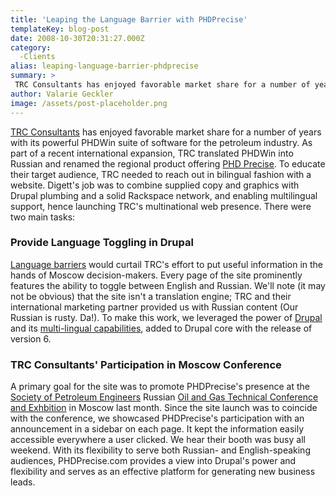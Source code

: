 ```yaml
---
title: 'Leaping the Language Barrier with PHDPrecise'
templateKey: blog-post
date: 2008-10-30T20:31:27.000Z
category: 
  -Clients
alias: leaping-language-barrier-phdprecise
summary: > 
 TRC Consultants has enjoyed favorable market share for a number of years with its powerful PHDWin suite of software for the petroleum industry. As part of a recent international expansion, TRC translated PHDWin into Russian and renamed the regional product offering PHD Precise. 
author: Valarie Geckler
image: /assets/post-placeholder.png
---
```


[TRC Consultants](http://www.phdwin.com) has enjoyed favorable market share for a number of years with its powerful PHDWin suite of software for the petroleum industry. As part of a recent international expansion, TRC translated PHDWin into Russian and renamed the regional product offering [PHD Precise](http://phdprecise.com). To educate their target audience, TRC needed to reach out in bilingual fashion with a website. Digett's job was to combine supplied copy and graphics with Drupal plumbing and a solid Rackspace network, and enabling multilingual support, hence launching TRC's multinational web presence. There were two main tasks:

### Provide Language Toggling in Drupal

[Language barriers](http://www.cmswire.com/cms/web-content/is-web-content-localization-a-race-to-the-bottom-003446.php) would curtail TRC's effort to put useful information in the hands of Moscow decision-makers. Every page of the site prominently features the ability to toggle between English and Russian. We'll note (it may not be obvious) that the site isn't a translation engine; TRC and their international marketing partner provided us with Russian content (Our Russian is rusty. Da!). To make this work, we leveraged the power of [Drupal](http://drupal.org) and its [multi-lingual capabilities](http://drupal.org/node/290), added to Drupal core with the release of version 6.

### TRC Consultants' Participation in Moscow Conference

A primary goal for the site was to promote PHDPrecise's presence at the [Society of Petroleum Engineers](http://www.spe.org) Russian [Oil and Gas Technical Conference and Exhbition](http://www.russianoilgas.com/) in Moscow last month. Since the site launch was to coincide with the conference, we showcased PHDPrecise's participation with an announcement in a sidebar on each page. It kept the information easily accessible everywhere a user clicked. We hear their booth was busy all weekend. With its flexibility to serve both Russian- and English-speaking audiences, PHDPrecise.com provides a view into Drupal's power and flexibility and serves as an effective platform for generating new business leads.